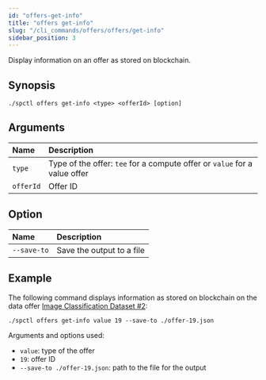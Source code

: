 ```yaml
---
id: "offers-get-info"
title: "offers get-info"
slug: "/cli_commands/offers/offers/get-info"
sidebar_position: 3
---
```


Display information on an offer as stored on blockchain.

## Synopsis

```
./spctl offers get-info <type> <offerId> [option]
```

## Arguments

| **Name** | **Description**                 |
|:---------|:--------------------------------|
| `type`   | Type of the offer: `tee` for a compute offer or `value` for a value offer |
| `offerId`     | Offer ID                        |

## Option

|**Name**|**Description**|
| :- | :- |
|`--save-to`|Save the output to a file|

## Example

The following command displays information as stored on blockchain on the data offer [Image Classification Dataset #2](https://marketplace.superprotocol.com/data?offer=offerId%3D19):

```
./spctl offers get-info value 19 --save-to ./offer-19.json
```

Arguments and options used:

- `value`: type of the offer
- `19`: offer ID
- `--save-to ./offer-19.json`: path to the file for the output